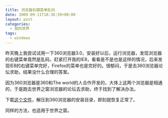 ```yaml
---
title: 浏览器右键菜单乱码
date: 2009-09-11T18:36:59+00:00
layout: post
categories:
  - 我的世界
tags:
  - windows
---
```

昨天晚上我尝试试用一下360浏览器3.0，安装好以后，运行浏览器，发现浏览器的右键菜单竟然是乱码，赶紧打开我的IE8，看看是不是也是这样的情况，后来发现IE8的右键菜单完好，Firefox的菜单也是完好的。很郁闷，于是去360浏览器论坛求助，结果没什么合理的答案。

因为360浏览器是360和The world的人合作开发的，大体上这两个浏览器是相通的，于是跑去世界之窗浏览器的论坛去求助，终于找到了解决办法。

下载[这个文件](http://www.damipan.com/file/3YAk8h4.html)，解压到360浏览器的安装目录，即刻就恢复正常了。

同样的方法，也适用于世界之窗。